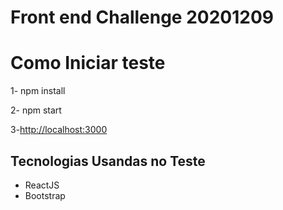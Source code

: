 <h1>Front end Challenge 20201209 <h1>

# Como Iniciar teste
  
1- npm install
  
2- npm start
  
3-[http://localhost:3000](http://localhost:3000)

## Tecnologias Usandas no Teste

- ReactJS
- Bootstrap

